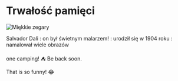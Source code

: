 # Trwałość pamięci

![Miękkie zegary](https://user-images.githubusercontent.com/8331614/215898827-61908788-5418-47ec-9007-82bb82351d26.png)

Salvador Dali
: on był świetnym malarzem!
: urodził się w 1904 roku
: namalował wiele obrazów

one camping! :tent: Be back soon.

That is so funny! :joy:
